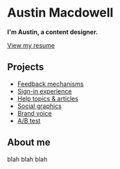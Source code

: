 # Austin Macdowell

**I'm Austin, a content designer.**

[View my resume](/assets/files/AustinMacdowell_Resume_Apr2021.pdf)

## Projects

* [Feedback mechanisms](feedback-mechanisms.md)
* [Sign-in experience](sign-in-flow.md)
* [Help topics & articles](help-topics-articles.md)
* [Social graphics](social-graphics.md)
* [Brand voice](copywriting-and-brandVoice.md)
* [A/B test](a-b-test.md)

## About me

blah blah blah